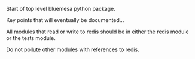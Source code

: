 Start of top level bluemesa python package.

Key points that will eventually be documented...

All modules that read or write to redis should be
in either the redis module or the tests module.

Do not pollute other modules with references to redis.
